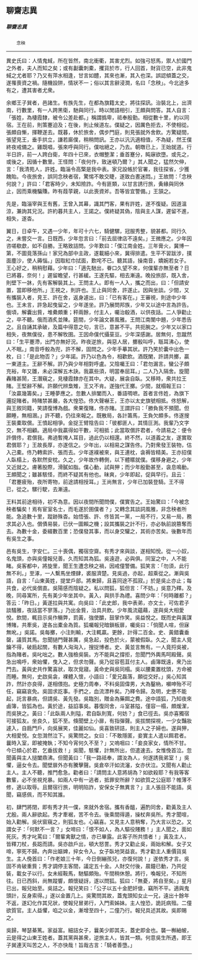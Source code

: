 

## 聊齋志異

##### 聊齋志異
　　`念秧`

* * *

異史氏曰：人情鬼蜮，所在皆然，南北衝衢，其害尤烈。如強弓怒馬，禦人於國門之外者，夫人而知之矣；或有劙囊刺橐，攫貨於市，行人回首，財貨已空，此非鬼蜮之尤者耶？乃又有萍水相逢，甘言如醴，其來也漸，其入也深。誤認傾蓋之交，遂罹喪資之禍。隨機設阱，情狀不一；俗以其言辭浸潤，名曰「念秧」。今北途多有之，遭其害者尤衆。

余鄉王子巽者，邑諸生。有族先生，在都為旗籍太史，將往探訊。治裝北上，出濟南，行數里，有一人跨黑衛，馳與同行。時以閒語相引，王頗與問答。其人自言：「張姓，為棲霞隸，被令公差赴都。」稱謂撝卑，祗奉殷勤。相從數十里，約以同宿。王在前，則策蹇迫及；在後，則止候道左。僕疑之，因厲色拒去，不使相從。張頗自慚，揮鞭遂去。既暮，休於旅舍，偶步門庭，則見張就外舍飲。方驚疑間，張望見王，垂手拱立，謙若廝僕，稍稍問訊。王亦以汎汎適相值，不為疑，然王僕終夜戒備之。雞既唱，張來呼與同行。僕咄絕之，乃去。朝暾已上，王始就道。行半日許，前一人跨白衛，年四十已來，衣帽整潔；垂首蹇分，盹寐欲墮。或先之，或後之，因循十數里。王怪問：「夜何作，致迷頓乃爾？」其人聞之，猛然欠伸，言：「我清苑人，許姓。臨淄令高檠是我中表。家兄設帳於官署，我往探省，少獲餽貽。今夜旅舍，誤同念秧者宿，驚惕不敢交睫，遂致白晝迷悶。」王故問：「念秧何說？」許曰：「君客時少，未知險詐。今有匪類，以甘言誘行旅，夤緣與同休止，因而乘機騙賺。昨有葭莩親，以此喪資斧。吾等皆宜警備。」王頷之。

先是，臨淄宰與王有舊，王曾入其幕，識其門客，果有許姓，遂不復疑。因道溫涼，兼詢其兄況。許約暮共主人，王諾之。僕終疑其偽，陰與主人謀，遲留不進，相失，遂杳。

翼日，日卓午，又遇一少年，年可十六七，騎健騾，冠服秀整，貌甚都。同行久之，未嘗交一言。日既西，少年忽言曰：「前去屈律店不遠矣。」王微應之。少年因咨嗟欷歔，如不自勝。王略致詰問。少年歎曰：「僕江南金姓。三年膏火，冀博一第，不圖竟落孫山！家兄為部中主政，遂載細小來，冀得排遣。生平不習跋涉，撲面塵沙，使人薅惱。」因取紅巾拭面，歎咤不已。聽其語，操南音，嬌婉若女子。王心好之，稍稍慰藉。少年曰：「適先馳出，眷口久望不來，何僕輩亦無至者？日已將暮，奈何！」遲留瞻望，行甚緩。王遂先驅，相去漸遠。晚投旅邸，既入舍，則壁下一牀，先有客解裝其上。王問主人。即有一人入，攜之而出，曰：「但請安置，當即移他所。」王視之，則許也。王止與同舍，許遂止。因與坐談。少間，又有攜裝入者，見王、許在舍，返身遽出，曰：「已有客在。」王審視，則途中少年也。王未言，許急起曳留之，少年遂坐。許乃展問邦族，少年又以途中言為許告。俄頃，解囊出貲，堆纍頗重；秤兩餘，付主人，囑治殽酒，以供夜話。二人爭勸止之，卒不聽。俄而酒炙並陳。筵間，少年論文甚風雅。王問江南闈中題，少年悉告之。且自誦其承破，及篇中得意之句，言已，意甚不平。共扼腕之。少年又以家口相失，夜無僕役，患不解牧圉。王因命僕代攝莝豆。少年深感謝。居無何，忽蹴然曰：「生平蹇滯，出門亦無好況。昨夜逆旅，與惡人居，擲骰叫呼，聒耳沸心，使人不眠。」南音呼骰為兜，許不解，固問之。少年手摹其狀。許乃笑於囊中出色一枚，曰：「是此物否？」少年諾。許乃以色為令，相歡飲。酒既闌，許請共擲，贏一東道主。王辭不解。許乃與少年相對呼盧。又陰囑王曰：「君勿漏言。蠻公子頗充裕，年又雛，未必深解五木訣。我贏些須，明當奉屈耳。」二人乃入隔舍。旋聞轟賭甚鬧，王潛窺之，見棲霞隸亦在其中。大疑，展衾自臥。又移時，衆共拉王賭。王堅辭不解。許願代辨梟雉，王又不肯。遂強代王擲。少間，就榻報王曰：「汝贏幾籌矣。」王睡夢應之。忽數人排闔而入，番語啁嗻。首者言佟姓，為旗下邏捉賭者。時賭禁甚嚴，各大惶恐。佟大聲嚇王，王亦以太史旗號相抵。佟怒解，與王敘同籍，笑請復博為戲。衆果復賭，佟亦賭。王謂許曰：「勝負我不預聞。但願睡，無相溷。」許不聽，仍往來報之。既散局，各計籌馬，王負欠頗多。佟遂搜王裝橐取償。王憤起相爭。金捉王臂陰告曰：「彼都匪人，其情叵測。我輩乃文字交，無不相顧。適局中我贏得如干數，可相抵；此當取償許君者，今請易之：便令許償佟，君償我。弗過暫掩人耳目，過此仍以相還。終不然，以道義之友，遂實取君償耶？」王故長厚，亦遂信之。少年出，以相易之謀告佟。乃對衆發王裝物，估入己橐。佟乃轉索許、張而去。少年遂襆被來，與王連枕，衾褥皆精美。王亦招僕人臥榻上，各默然安枕。久之，少年故作轉側，以下體暱就僕。僕移身避之，少年又近就之。膚著股際，滑膩如脂。僕心動，試與狎；而少年殷勤甚至，衾息鳴動。王頗聞之；雖甚駭怪，而終不疑其有他也。昧爽，少年即起，促與早行。且云：「君蹇疲殆，夜所寄物，前途請相授耳。」王尚無言，少年已加裝登騎。王不得已，從之。騾行駛，去漸遠。

王料其前途相待，初不為意。因以夜間所聞問僕，僕實告之。王始驚曰：「今被念秧者騙矣！焉有宦室名士，而毛遂於圉僕者？」又轉念其談詞風雅，非念秧者所能。急追數十里，蹤跡殊杳。始悟張、許、佟皆其一黨，一局不行，又易一局，務求其必入也。償債易裝，已伏一圖賴之機；設其攜裝之計不行，亦必執前說篡奪而去。為數十金，委綴數百里；恐僕發其事，而以身交驩之，其術亦苦矣。後數年而有吳生之事。

邑有吳生，字安仁。三十喪偶，獨宿空齋。有秀才來與談，遂相知悅。從一小奴，名鬼頭，亦與吳僮報兒善。久而知其為狐。吳遠遊，必與俱。同室之中，人不能睹。吳客都中，將旋里，聞王生遭念秧之禍，因戒僮警備。狐笑言：「勿須，此行無不利。」至涿，一人繫馬坐煙肆，裘服濟楚。見吳過，亦起，超乘從之。漸與吳語，自言：「山東黃姓，提堂戶部。將東歸，且喜同途不孤寂。」於是吳止亦止；每共食，必代吳償直。吳陽感而陰疑之。私以問狐，狐但言：「不妨。」吳意乃釋。及晚，同尋寓所，先有美少年坐其中。黃入，與拱手為禮。喜問少年：「何時離都？」答云：「昨日。」黃遂拉與共寓。向吳曰：「此史郎，我中表弟，亦文士，可佐君子談騷雅，夜話當不寥落。」乃出金貲，治具共飲。少年風流蘊藉，遂與吳大相愛悅。飲間，輒目示吳作觴弊，罰黃，強使釂，鼓掌作笑。吳益悅之。既而史與黃謀博賭，共牽吳，遂各出橐金為質。狐囑報兒暗鎖板扉，囑吳曰：「倘聞人喧，但寐無吪。」吳諾。吳每擲，小注則輸，大注輒贏。更餘，計得二百金。史、黃錯囊垂罄，議質其馬。忽聞撾門聲甚厲，吳急起，投色於火，蒙被假臥。久之，聞主人覓鑰不得，破扃起關，有數人洶洶入，搜捉博者。史、黃並言無有。一人竟捋吳被，指為賭者。吳叱咄之。數人強檢吳裝。方不能與之撐拒，忽聞門外輿馬呵殿聲。吳急出鳴呼，衆始懼，曳入之，但求勿聲。吳乃從容苞苴付主人。鹵簿既遠，衆乃出門去。黃與史共作驚喜狀，取次覓寢。黃命史與吳同榻。吳以腰橐置枕頭，方命被而睡。無何，史啟吳衾，裸體入懷，小語曰：「愛兄磊落，願從交好。」吳心知其詐，然計亦良得，遂相偎抱。史極力周奉，不料吳固偉男，大為鑿枘，嚬呻殆不可任，竊竊哀免。吳固求訖事。手捫之，血流漂杵矣。乃釋令歸。及明，史憊不能起，託言暴病，但請吳、黃先發。吳臨別，贈金為藥餌之費。途中語狐，乃知夜來鹵簿，皆狐為也。黃於途，益諂事吳。暮復同舍，斗室甚隘，僅容一榻，頗煖潔，而吳狹之。黃曰：「此臥兩人則隘，君自臥則寬，何妨？」食已徑去。吳亦喜獨宿可接狐友。坐良久，狐不至。倏聞壁上小扉，有指彈聲。吳拔關探視，一少女豔妝遽入，自扃門戶，向吳展笑，佳麗如仙。吳喜致研詰，則主人之子婦也。遂與狎，大相愛悅。女忽潸然泣下。吳驚問之。女曰：「不敢隱匿，妾實主人遣以餌君者。曩時入室，即被掩執；不知今宵何久不至？」又嗚咽曰：「妾良家女，情所不甘。今已傾心於君，乞垂拔救！」吳聞，駭懼，計無所出，但遣速去。女惟俛首泣。忽聞黃與主人搥闔鼎沸。但聞黃曰：「我一路祗奉，謂汝為人，何遂誘我弟室！」吳懼，逼女令去。聞壁扉外亦有騰擊聲。吳倉卒汗如流瀋，女亦伏泣。又聞有人勸止主人。主人不聽，推門愈急。勸者曰：「請問主人意將胡為？如欲殺耶？有我等客數輩，必不坐視兇暴。如兩人中有一逃者，抵罪安所辭？如欲質之公庭耶？帷薄不修，適以取辱。且爾宿行旅，明明陷詐，安保女子無異言？」主人張目不能語。吳聞，竊感佩，而不知其誰。

初，肆門將閉，即有秀才共一僕，來就外舍宿。攜有香醞，遍酌同舍，勸黃及主人尤殷。兩人辭欲起。秀才牽裾，苦不令去。後乘間得遁，操杖奔吳所。秀才聞喧，始入勸解。吳伏窗窺之，則狐友也。心竊喜。又見主人意稍奪，乃大言以恐之。又謂女子：「何默不一言？」女啼曰：「恨不如人，為人驅役賤務！」主人聞之，面如死灰。秀才叱罵曰：「爾輩禽獸之情，亦已畢露。此客子所共憤者！」黃及主人，皆釋刀杖，長跽而請。吳亦啟戶出，頓大怒詈。秀才又勸止吳，兩始和解。女子又啼，寧死不歸。內奔出嫗婢，捽女令入。女子臥地哭益哀。秀才勸主人重價貨吳生。主人俛首曰：「作老娘三十年，今日倒繃孩兒，亦復何說！」遂依秀才言。吳固不肯破重貲；秀才調停主客間，議定五十金。人財交付後，晨鐘已動，乃共促裝，載女子以行。女未經鞍馬，馳驅頗殆。午間稍休憩。將行，喚報兒，不知所往。日已西斜，尚無蹤響，頗懷疑訝，遂以問狐。狐曰：「無憂，將自至矣。」星月已出，報兒始至。吳詰之。報兒笑曰：「公子以五十金肥奸傖，竊所不平。適與鬼頭計，反身索得。」遂以金置几上。吳驚問其故，蓋鬼頭知女止一兄，遠出十餘年不返，遂幻化作其兄狀，使報兒冒弟行，入門索姊妹。主人惶恐，詭託病殂。二僮欲質官。主人益懼，啗之以金，漸增至四十，二僮乃行。報兒具述其故。吳即賜之。

吳歸，琴瑟綦篤。家益富。細詰女子，曩美少即其夫，蓋史即金也。襲一槲紬帔，云是得之山東王姓者。蓋其黨與甚衆，逆旅主人，皆其一類。何意吳生所遇，即王子巽連天叫苦之人，不亦快哉！旨哉古言：「騎者善墮。」

* * *

